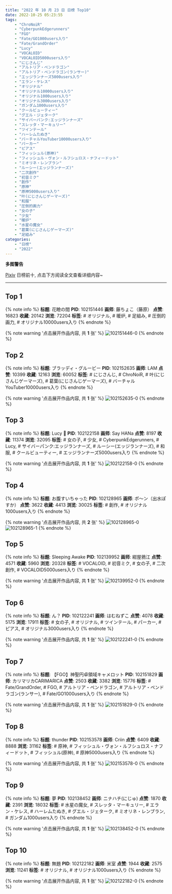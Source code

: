 ```yaml
---
title: "2022 年 10 月 23 日 日榜 Top10"
date: 2022-10-25 05:23:55
tags:
    - "ChroNoiR"
    - "CyberpunkEdgerunners"
    - "FGO"
    - "Fate/GO1000users入り"
    - "Fate/GrandOrder"
    - "Lucy"
    - "VOCALOID"
    - "VOCALOID5000users入り"
    - "にじさんじ"
    - "アルトリア・ペンドラゴン"
    - "アルトリア・ペンドラゴン(ランサー)"
    - "エッジランナーズ5000users入り"
    - "エラン・ケレス"
    - "オリジナル"
    - "オリジナル10000users入り"
    - "オリジナル1000users入り"
    - "オリジナル3000users入り"
    - "ガンダム1000users入り"
    - "クールビューティー"
    - "グエル・ジェターク"
    - "サイバーパンク:エッジランナーズ"
    - "スレッタ・マーキュリー"
    - "ツインテール"
    - "ハーレムたぬき"
    - "バーチャルYouTuber10000users入り"
    - "パーカー"
    - "ピアス"
    - "フィッシュル(原神)"
    - "フィッシュル・ヴォン・ルフシュロス・ナフィードット"
    - "ミオリネ・レンブラン"
    - "ルーシー(エッジランナーズ)"
    - "二次創作"
    - "初音ミク"
    - "創作"
    - "原神"
    - "原神5000users入り"
    - "叶(にじさんじゲーマーズ)"
    - "和服"
    - "圧倒的画力"
    - "女の子"
    - "少女"
    - "暖炉"
    - "水星の魔女"
    - "葛葉(にじさんじゲーマーズ)"
    - "足組み"
categories:
    - "日榜"
    - "2022"
---
```


<i class="fa fa-triangle-exclamation"></i>**多图警告**<i class="fa fa-triangle-exclamation"></i>

[Pixiv](https://www.pixiv.net/) 日榜前十, 点击下方阅读全文查看详细内容~

<!-- more -->

---

## Top 1

{% note info %}
**标题**: 花瞼の間
**PID**: 102151446 **画师**: 藤ちょこ（藤原）
**点赞**: 16823 **收藏**: 20142 **浏览**: 72204
**标签**: # オリジナル, # 暖炉, # 足組み, # 圧倒的画力, # オリジナル10000users入り
{% endnote %}

{% note warning '点击展开作品内容, 共 **1** 张' %}
![102151446-0](https://i.pixiv.re/img-original/img/2022/10/23/00/00/19/102151446_p0.png)
{% endnote %}

## Top 2

{% note info %}
**标题**: ブラッディ・グルービー
**PID**: 102152635 **画师**: LAM
**点赞**: 10399 **收藏**: 12163 **浏览**: 60052
**标签**: # にじさんじ, # ChroNoiR, # 叶(にじさんじゲーマーズ), # 葛葉(にじさんじゲーマーズ), # バーチャルYouTuber10000users入り
{% endnote %}

{% note warning '点击展开作品内容, 共 **1** 张' %}
![102152635-0](https://i.pixiv.re/img-original/img/2022/10/23/00/31/41/102152635_p0.jpg)
{% endnote %}

## Top 3

{% note info %}
**标题**: Lucy 🌙
**PID**: 102122158 **画师**: Say HANa
**点赞**: 8197 **收藏**: 11374 **浏览**: 32095
**标签**: # 女の子, # 少女, # CyberpunkEdgerunners, # Lucy, # サイバーパンク:エッジランナーズ, # ルーシー(エッジランナーズ), # 和服, # クールビューティー, # エッジランナーズ5000users入り
{% endnote %}

{% note warning '点击展开作品内容, 共 **1** 张' %}
![102122158-0](https://i.pixiv.re/img-original/img/2022/10/22/00/00/06/102122158_p0.png)
{% endnote %}

## Top 4

{% note info %}
**标题**: お腹すいちゃった
**PID**: 102128965 **画师**: ポ～ン（出水ぽすか）
**点赞**: 3622 **收藏**: 4413 **浏览**: 30025
**标签**: # 創作, # オリジナル1000users入り
{% endnote %}

{% note warning '点击展开作品内容, 共 **2** 张' %}
![102128965-0](https://i.pixiv.re/img-original/img/2022/10/22/07/30/01/102128965_p0.jpg)
![102128965-1](https://i.pixiv.re/img-original/img/2022/10/22/07/30/01/102128965_p1.jpg)
{% endnote %}

## Top 5

{% note info %}
**标题**: Sleeping Awake
**PID**: 102139952 **画师**: 紺屋鴉江
**点赞**: 4571 **收藏**: 5960 **浏览**: 20328
**标签**: # VOCALOID, # 初音ミク, # 女の子, # 二次創作, # VOCALOID5000users入り
{% endnote %}

{% note warning '点击展开作品内容, 共 **1** 张' %}
![102139952-0](https://i.pixiv.re/img-original/img/2022/10/22/17/40/34/102139952_p0.jpg)
{% endnote %}

## Top 6

{% note info %}
**标题**: ん？
**PID**: 102122241 **画师**: はむねずこ
**点赞**: 4078 **收藏**: 5175 **浏览**: 17911
**标签**: # 女の子, # オリジナル, # ツインテール, # パーカー, # ピアス, # オリジナル3000users入り
{% endnote %}

{% note warning '点击展开作品内容, 共 **1** 张' %}
![102122241-0](https://i.pixiv.re/img-original/img/2022/10/22/00/10/12/102122241_p0.jpg)
{% endnote %}

## Top 7

{% note info %}
**标题**: 【FGO】神聖円卓領域キャメロット
**PID**: 102151829 **画师**: カリマリカCARIMARICA
**点赞**: 2503 **收藏**: 3382 **浏览**: 15776
**标签**: # Fate/GrandOrder, # FGO, # アルトリア・ペンドラゴン, # アルトリア・ペンドラゴン(ランサー), # Fate/GO1000users入り
{% endnote %}

{% note warning '点击展开作品内容, 共 **1** 张' %}
![102151829-0](https://i.pixiv.re/img-original/img/2022/10/23/00/07/13/102151829_p0.png)
{% endnote %}

## Top 8

{% note info %}
**标题**: thunder
**PID**: 102153578 **画师**: Criin
**点赞**: 6409 **收藏**: 8888 **浏览**: 31162
**标签**: # 原神, # フィッシュル・ヴォン・ルフシュロス・ナフィードット, # フィッシュル(原神), # 原神5000users入り
{% endnote %}

{% note warning '点击展开作品内容, 共 **1** 张' %}
![102153578-0](https://i.pixiv.re/img-original/img/2022/10/23/10/30/11/102153578_p0.jpg)
{% endnote %}

## Top 9

{% note info %}
**标题**: 夢
**PID**: 102138452 **画师**: ニナハチ(にじゅ)
**点赞**: 1870 **收藏**: 2391 **浏览**: 18032
**标签**: # 水星の魔女, # スレッタ・マーキュリー, # エラン・ケレス, # ハーレムたぬき, # グエル・ジェターク, # ミオリネ・レンブラン, # ガンダム1000users入り
{% endnote %}

{% note warning '点击展开作品内容, 共 **1** 张' %}
![102138452-0](https://i.pixiv.re/img-original/img/2022/10/22/16/38/10/102138452_p0.png)
{% endnote %}

## Top 10

{% note info %}
**标题**: 無題
**PID**: 102122182 **画师**: 米室
**点赞**: 1944 **收藏**: 2575 **浏览**: 11241
**标签**: # オリジナル, # オリジナル1000users入り
{% endnote %}

{% note warning '点击展开作品内容, 共 **1** 张' %}
![102122182-0](https://i.pixiv.re/img-original/img/2022/10/22/00/00/09/102122182_p0.jpg)
{% endnote %}
